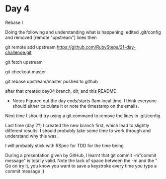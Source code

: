 # Day 4

Rebase I

Doing the following and understanding what is happening:
edited .git/config and removed [remote "upstream"] lines
then

git remote add upstream https://github.com/RubySteps/21-day-challenge.git

git fetch upstream

git checkout master

git rebase upstream/master
pushed to github

after that created day04 branch, dir, and this README

* Notes
Figured out the day ends/starts 3am local time. I think everyone should either calculate it or note the timestamp on the emails. 

Next time I should try using a git command to remove the lines in .git/config

Last time (day 2?) I created the new branch first, which lead to slightly different results.  I should probably take some time to work through and understand why this was.

I will probably stick with RSpec for TDD for the time being

During a presentation given by GitHub, I learnt that 
git commit -m"commit message"
is totally valid. Note the lack of space between the -m and the "
Go on try it, you know you want to save a keystroke every time you type a commit message ;)


